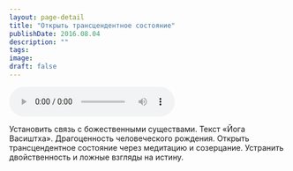 ```yaml
---
layout: page-detail
title: "Открыть трансцендентное состояние"
publishDate: 2016.08.04
description: ""
tags:
image:
draft: false
---
```


<audio title="2016.08.04 - Открыть трансцендентное состояние.mp3" src="https://filer-api.advayta.org/v1.0/public/files/74091" controls=""></audio>

 Установить связь с божественными существами. Текст «Йога Васиштха». Драгоценность человеческого рождения. Открыть трансцендентное состояние через медитацию и созерцание. Устранить двойственность и ложные взгляды на истину. 

  
